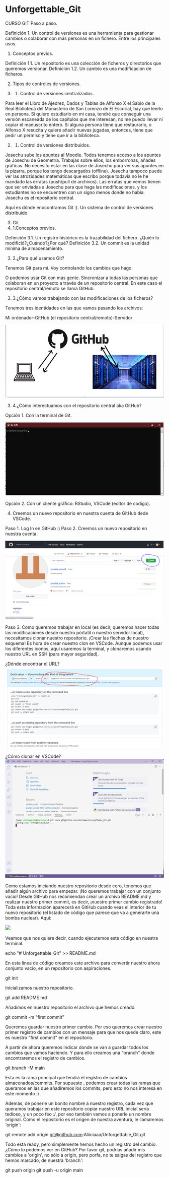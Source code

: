 # Unforgettable_Git
CURSO GIT Paso a paso.

Definición 1. Un control de versiones es una herramienta para gestionar cambios o colaborar con más personas en un fichero. Entre los principales usos.

1. Conceptos previos.

Definición 1.1. Un repositorio es una colección de ficheros y directorios que queremos versionar.
Definición 1.2. Un cambio es una modificación de ficheros.

2. Tipos de controles de versiones.

2. 1. Control de versiones centralizados. 

Para leer el Libro de Ajedrez, Dados y Tablas de Alfonso X el Sabio de la Real Biblioteca del Monasterio de San Lorenzo de El Escorial, 
hay que leerlo en persona. Si quiero estudiarlo en mi casa, tendré que conseguir una versión escaneada de los capítulos que me interesan, 
no me puedo llevar ni copiar el manuscrito entero. Si alguna persona tiene que restaurarlo, o Alfonso X resucita y quiere añadir nuevas jugadas, entonces, tiene que pedir un permiso y tiene que ir a la biblioteca.

2. 1. Control de versiones distribuidos.

Josechu sube los apuntes al Moodle. Todos tenemos acceso a los apuntes de Josechu de Geometría. Trabajas sobre ellos, los emborronas, añades gráficas. No necesito estar en las clase de Josechu para ver sus apuntes en la pizarra, porque los tengo descargados (offline). Josechu tampoco puede ver las atrozidades matemáticas que escribo porque todavía no le he mandado las erratas (push/pull de archivos). Las erratas que vemos tienen que 
ser enviadas a Josechu para que haga las modificaciones, y los estudiantes no se encuentren con un signo menos donde no había. Josechu es el repositorio central.

Aquí es dónde enocontramos Git :). Un sistema de control de versiones distribuido.

3. Git 
3. 1.Conceptos previos.

Definición 3.1. Un registro histórico es la trazabilidad del fichero. ¿Quién lo modifició?¿Cuándo?¿Por qué?
Definición 3.2. Un commit es la unidad mínima de almacenamiento.

3. 2.¿Para qué usamos Git?

Tenemos Git para mi. Voy controlando los cambios que hago.

O podemos usar Git con más gente. Sincronizar a todas las personas que colaboran en un proyecto a través de un repositorio central. En este caso el repositorio central/remoto se llama GitHub. 

3. 3.¿Cómo vamos trabajando con las modificaciones de los ficheros?

Tenemos tres identidades en las que vamos pasando los archivos: 

Mi ordenador-GitHub (el repositorio central/remoto)-Servidor

<img src="./image_1.PNG" />

3. 4.¿Cómo interectuamos con el repositorio central aka GitHub?

Opción 1. Con la terminal de Git.

<img src="./image_2.PNG" />

Opción 2. Con un cliente gráfico: RStudio, VSCode (editor de código).

4. Creemos un nuevo repositorio en nuestra cuenta de GitHub dede VSCode.

Paso 1. Log In en GitHub :)
Paso 2. Creemos un nuevo repositorio en nuestra cuenta.

<img src="./image_3.PNG" />

Paso 3. Como queremos trabajar en local (es decir, queremos hacer todas las modificaciones desde nuestro pórtatil o nuestro servidor local), necesitamos clonar nuestro repositorio. ¡Crear las flechas de nuestro esquema! 
Es hora de crear nuestro clon en VSCode. Aunque podemos usar los diferentes iconos, aquí usaremos la terminal, y clonaremos usando nuestro URL en SSH (para mayor seguridad).

¿Dónde encontrar el URL?
<img src="./image_4.PNG" />

¿Cómo clonar en VSCode?
<img src="./image_5.PNG" />

Como estamos iniciando nuestro repositorio desde cero, tenemos que añadir algún archivo para empezar. ¡No queremos trabajar con un conjunto vacío! Desde GitHub nos recomiendan crear un archivo README.md y realizar nuestro primer commit, es decir, ¡nuestro primer cambio registrado! Toda esta información aparecerá en GitHub cuando veas el interior de tu nuevo repositorio (el listado de código que parece que va a generarte una bomba nuclear). Aquí: 

<img src="./image_6.PNG" />

Veamos que nos quiere decir, cuando ejecutemos este código en nuestra terminal.

echo "# Unforgettable_Git" >> README.md 

En esta línea de código creamos este archivo para convertir nuestro ahora conjunto vacío, en un repositorio con aspiraciones.

git init

Inicializamos nuestro repositorio.

git add README.md

Añadimos en nuestro repositorio  el archivo que hemos creado.

git commit -m "first commit"

Queremos guardar nuestro primer cambio. Por eso queremos crear nuestro primer registro de cambios con un mensaje para que nos quede claro, este es nuestro "first commit" en el repositorio.

A partir de ahora queremos indicar donde se van a guardar todos los cambios que vamos haciendo. Y para ello creamos una "branch" donde encontraremos el registro de cambios.

git branch -M main

Esta es la rama principal que tendrá el registro de cambios almacenados/commits. Por supuesto , podemos crear todas las ramas que queramos en las que añadiremos los commits, pero esto no nos interesa en este momento :) .

Además, de ponerle un bonito nombre a nuestro registro, cada vez que queramos trabajar en este repositorio copiar nuestro URL inicial sería tedioso, y un poco feo :/, por eso también vamos a ponerle un nombre original. Como el repositorio es el origen de nuestra aventura, le llamaremos 'origin':

git remote add origin git@github.com:Aliiciaaa/Unforgettable_Git.git

Todo está ready, pero simplemente hemos hecho un registro del cambio. ¿Cómo lo podemos ver en GitHub? Por favor git, podrías añadir mis cambios a 'origin', no sólo a origin, pero porfa, no te salgas del registro que hemos marcado, de nuestra 'branch':

git push origin 
git push -u origin main 





